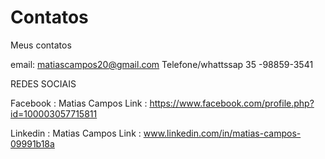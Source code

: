 # Contatos
Meus contatos

email: matiascampos20@gmail.com
Telefone/whattssap 35 -98859-3541

REDES SOCIAIS

Facebook : Matias Campos
Link : https://www.facebook.com/profile.php?id=100003057715811

Linkedin : Matias Campos
Link : www.linkedin.com/in/matias-campos-09991b18a
